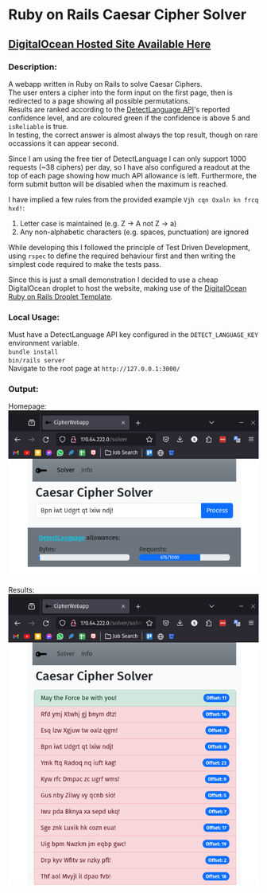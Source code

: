 # Ruby on Rails Caesar Cipher Solver

## [DigitalOcean Hosted Site Available Here](http://170.64.222.0/)

### Description:
A webapp written in Ruby on Rails to solve Caesar Ciphers.  
The user enters a cipher into the form input on the first page, then is redirected to a page showing all possible permutations.  
Results are ranked according to the [DetectLanguage API](https://detectlanguage.com/)'s reported confidence level, and are coloured green if the confidence is above 5 and `isReliable` is true.  
In testing, the correct answer is almost always the top result, though on rare occassions it can appear second.  

Since I am using the free tier of DetectLanguage I can only support 1000 requests (~38 ciphers) per day, so I have also configured a readout at the top of each page showing how much API allowance is left. Furthermore, the form submit button will be disabled when the maximum is reached.  

I have implied a few rules from the provided example `Vjh cqn Oxaln kn frcq hxd!`:
1. Letter case is maintained (e.g. Z -> A not Z -> a)
2. Any non-alphabetic characters (e.g. spaces, punctuation) are ignored

While developing this I followed the principle of Test Driven Development, using `rspec` to define the required behaviour first and then writing the simplest code required to make the tests pass.

Since this is just a small demonstration I decided to use a cheap DigitalOcean droplet to host the website, making use of the [DigitalOcean Ruby on Rails Droplet Template](https://marketplace.digitalocean.com/apps/ruby-on-rails).  

### Local Usage:  
Must have a DetectLanguage API key configured in the `DETECT_LANGUAGE_KEY` environment variable.  
`bundle install`  
`bin/rails server`  
Navigate to the root page at `http://127.0.0.1:3000/`

### Output:
Homepage:  
![Homepage](image.png)

Results:  
![Results](image-1.png)